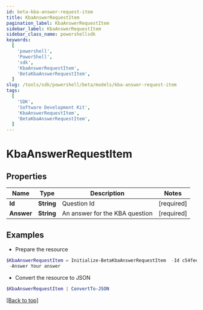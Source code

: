 ```yaml
---
id: beta-kba-answer-request-item
title: KbaAnswerRequestItem
pagination_label: KbaAnswerRequestItem
sidebar_label: KbaAnswerRequestItem
sidebar_class_name: powershellsdk
keywords:
  [
    'powershell',
    'PowerShell',
    'sdk',
    'KbaAnswerRequestItem',
    'BetaKbaAnswerRequestItem',
  ]
slug: /tools/sdk/powershell/beta/models/kba-answer-request-item
tags:
  [
    'SDK',
    'Software Development Kit',
    'KbaAnswerRequestItem',
    'BetaKbaAnswerRequestItem',
  ]
---
```


# KbaAnswerRequestItem

## Properties

| Name       | Type       | Description                    | Notes      |
| ---------- | ---------- | ------------------------------ | ---------- |
| **Id**     | **String** | Question Id                    | [required] |
| **Answer** | **String** | An answer for the KBA question | [required] |

## Examples

- Prepare the resource

```powershell
$KbaAnswerRequestItem = Initialize-BetaKbaAnswerRequestItem  -Id c54fee53-2d63-4fc5-9259-3e93b9994135 `
 -Answer Your answer
```

- Convert the resource to JSON

```powershell
$KbaAnswerRequestItem | ConvertTo-JSON
```

[[Back to top]](#)
